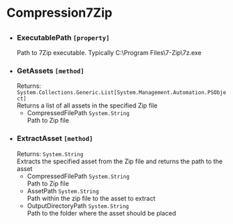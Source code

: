 # Compression7Zip
## 

- ### ExecutablePath `[property]`
    Path to 7Zip executable. Typically C:\Program Files\7-Zip\7z.exe
- ### GetAssets `[method]`
    Returns: `System.Collections.Generic.List[System.Management.Automation.PSObject]`  
    Returns a list of all assets in the specified Zip file  
    - CompressedFilePath `System.String`  
        Path to Zip file
- ### ExtractAsset `[method]`
    Returns: `System.String`  
    Extracts the specified asset from the Zip file and returns the path to the asset  
    - CompressedFilePath `System.String`  
        Path to Zip file
    - AssetPath `System.String`  
        Path within the zip file to the asset to extract
    - OutputDirectoryPath `System.String`  
        Path to the folder where the asset should be placed
